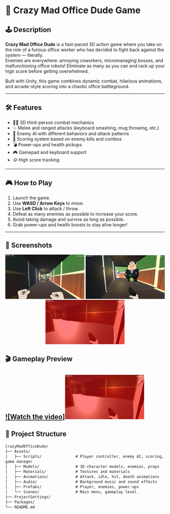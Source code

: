 # 🔫 Crazy Mad Office Dude Game

## 🕹️ Description
**Crazy Mad Office Dude** is a fast-paced 3D action game where you take on the role of a furious office worker who has decided to fight back against the system — literally.  
Enemies are everywhere: annoying coworkers, micromanaging bosses, and malfunctioning office robots! Eliminate as many as you can and rack up your high score before getting overwhelmed.

Built with Unity, this game combines dynamic combat, hilarious animations, and arcade-style scoring into a chaotic office battleground.

---

## 🛠️ Features
- 🧍‍♂️ 3D third-person combat mechanics
- 💥 Melee and ranged attacks (keyboard smashing, mug throwing, etc.)
- 🧠 Enemy AI with different behaviors and attack patterns
- 🔢 Scoring system based on enemy kills and combos
- 💣 Power-ups and health pickups
- 🎮 Gamepad and keyboard support
- 🪙 High score tracking

---

## 🎮 How to Play

1. Launch the game.
2. Use **WASD / Arrow Keys** to move.
3. Use **Left Click** to attack / throw.
4. Defeat as many enemies as possible to increase your score.
5. Avoid taking damage and survive as long as possible.
6. Grab power-ups and health boosts to stay alive longer!

---

## 📸 Screenshots

<p align="center">
  <img src="GamePlayScene.png" width="250"/>
  <img src="GamePlayScene2.png" width="250"/>
  <img src="GamePlayScene3.png" width="250"/>
</p>

## 🎬 Gameplay Preview

[![Watch the video]<img src="GamePlayScene3.png" width="250"/>](https://drive.google.com/file/d/1WQHAMEtOmpZ2dndNOZ0mumMZfP5ncA1k/view?usp=sharing)
---

## 📂 Project Structure

```plaintext
CrazyMadOfficeDude/
├── Assets/
│   ├── Scripts/               # Player controller, enemy AI, scoring, game manager
│   ├── Models/                # 3D character models, enemies, props
│   ├── Materials/             # Textures and materials
│   ├── Animations/            # Attack, idle, hit, death animations
│   ├── Audio/                 # Background music and sound effects
│   ├── Prefabs/               # Player, enemies, power-ups
│   └── Scenes/                # Main menu, gameplay level
├── ProjectSettings/
├── Packages/
└── README.md
